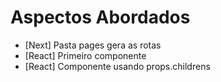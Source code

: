 # Aspectos Abordados

- [Next] Pasta pages gera as rotas
- [React] Primeiro componente
- [React] Componente usando props.childrens
